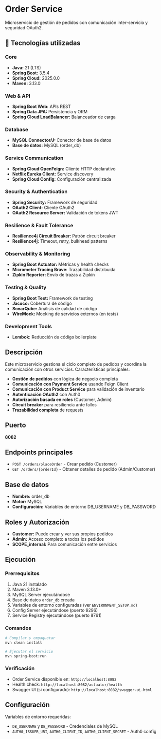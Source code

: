 # Order Service

Microservicio de gestión de pedidos con comunicación inter-servicio y seguridad OAuth2.

## 🚀 Tecnologías utilizadas

### Core
- **Java:** 21 (LTS)
- **Spring Boot:** 3.5.4
- **Spring Cloud:** 2025.0.0
- **Maven:** 3.13.0

### Web & API
- **Spring Boot Web:** APIs REST
- **Spring Data JPA:** Persistencia y ORM
- **Spring Cloud LoadBalancer:** Balanceador de carga

### Database
- **MySQL Connector/J:** Conector de base de datos
- **Base de datos:** MySQL (order_db)

### Service Communication
- **Spring Cloud OpenFeign:** Cliente HTTP declarativo
- **Netflix Eureka Client:** Service discovery
- **Spring Cloud Config:** Configuración centralizada

### Security & Authentication
- **Spring Security:** Framework de seguridad
- **OAuth2 Client:** Cliente OAuth2
- **OAuth2 Resource Server:** Validación de tokens JWT

### Resilience & Fault Tolerance
- **Resilience4j Circuit Breaker:** Patrón circuit breaker
- **Resilience4j:** Timeout, retry, bulkhead patterns

### Observability & Monitoring
- **Spring Boot Actuator:** Métricas y health checks
- **Micrometer Tracing Brave:** Trazabilidad distribuida
- **Zipkin Reporter:** Envío de trazas a Zipkin

### Testing & Quality
- **Spring Boot Test:** Framework de testing
- **Jacoco:** Cobertura de código
- **SonarQube:** Análisis de calidad de código
- **WireMock:** Mocking de servicios externos (en tests)

### Development Tools
- **Lombok:** Reducción de código boilerplate

## Descripción

Este microservicio gestiona el ciclo completo de pedidos y coordina la comunicación con otros servicios. Características principales:

- **Gestión de pedidos** con lógica de negocio completa
- **Comunicación con Payment Service** usando Feign Client
- **Comunicación con Product Service** para validación de inventario
- **Autenticación OAuth2** con Auth0
- **Autorización basada en roles** (Customer, Admin)
- **Circuit breaker** para resiliencia ante fallos
- **Trazabilidad completa** de requests

## Puerto
**8082**

## Endpoints principales
- `POST /orders/placeOrder` - Crear pedido (Customer)
- `GET /orders/{orderId}` - Obtener detalles de pedido (Admin/Customer)

## Base de datos
- **Nombre:** order_db
- **Motor:** MySQL
- **Configuración:** Variables de entorno DB_USERNAME y DB_PASSWORD

## Roles y Autorización
- **Customer:** Puede crear y ver sus propios pedidos
- **Admin:** Acceso completo a todos los pedidos
- **SCOPE_internal:** Para comunicación entre servicios

## Ejecución

### Prerrequisitos
1. Java 21 instalado
2. Maven 3.13.0+
3. MySQL Server ejecutándose
4. Base de datos `order_db` creada
5. Variables de entorno configuradas (ver `ENVIRONMENT_SETUP.md`)
6. Config Server ejecutándose (puerto 9296)
7. Service Registry ejecutándose (puerto 8761)

### Comandos
```powershell
# Compilar y empaquetar
mvn clean install

# Ejecutar el servicio
mvn spring-boot:run
```

### Verificación
- Order Service disponible en: `http://localhost:8082`
- Health check: `http://localhost:8082/actuator/health`
- Swagger UI (si configurado): `http://localhost:8082/swagger-ui.html`

## Configuración

Variables de entorno requeridas:
- `DB_USERNAME` y `DB_PASSWORD` - Credenciales de MySQL
- `AUTH0_ISSUER_URI`, `AUTH0_CLIENT_ID`, `AUTH0_CLIENT_SECRET` - Auth0 config
